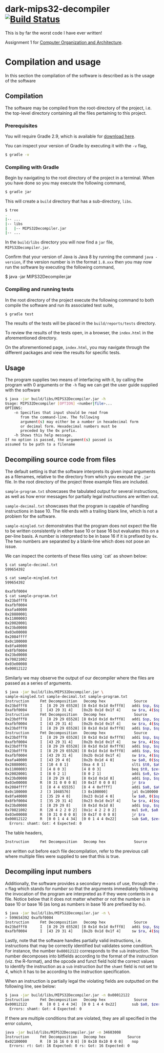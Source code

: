 # dark-mips32-decompiler [![Build Status](https://travis-ci.org/leksak/dark-mips32-decompiler.svg?branch=master)](https://travis-ci.org/leksak/dark-mips32-decompiler)

This is by far the worst code I have ever written!

Assignment 1 for [Computer Organization and Architecture](http://www8.cs.umu.se/~hegner/Courses/TDBC06/H15/index.html).

# Compilation and usage

In this section the compilation of the software is described as
is the usage of the software

## Compilation

The software may be compiled from the root-directory of the project,
i.e. the top-level directory containing all the files pertaining to
this project.

### Prerequisites

You will require Gradle 2.9, which is available for
[download here](http://gradle.org/gradle-download/). 

You can inspect your version of Gradle by executing it with
the `-v` flag,

```bash
$ gradle -v
```

### Compiling with Gradle

Begin by navigating to the root directory of the project in a
terminal. When you have done so you may execute the following command,

```bash
$ gradle jar
```

This will create a `build` directory that has a sub-directory, `libs`.

```bash
$ tree
.
|-- ...
|-- libs
|   |-- MIPS32Decompiler.jar
|-- ...
```

In the `build/libs` directory you will now find a `jar` file,
`MIPS32Decompiler.jar`.

Confirm that your version of Java is Java 8 by running the command
`java -version`, if the version number is in the format `1.8.xxx` then
you may now run the software by executing the following command,

$ java -jar MIPS32Decompiler.jar

### Compiling and running tests

In the root directory of the project execute the following command to
both compile the software and run its associated test suite,

```bash
$ gradle test
```

The results of the tests will be placed in the
`build/reports/tests` directory.

To review the results of the tests open, in a browser, the
`index.html` in the aforementioned directory.

On the aforementioned page, `index.html`, you may navigate through
the different packages and view the results for specific tests.

## Usage

The program supplies two means of interfacing with it, by calling
the program with 0 arguments or the `-h` flag we can get the
user guide supplied with the software

```bash
$ java -jar build/libs/MIPS32Decompiler.jar -h
Usage: MIPS32Decompiler [OPTION] <number|file>...
OPTIONS:
    -n Specifies that input should be read from 
       from the command-line. The following 
       argument(s) may either be a number in hexadecimal form
       or decimal form. Hexadecimal numbers must be
       preceded by the 0x prefix.
    -h Shows this help message.
If no option is passed, the argument(s) passed is
assumed to be path to a filename
```

## Decompiling source code from files

The default setting is that the software interprets its given input
arguments as a filenames, relative to the directory from which you
execute the `.jar` file. In the root directory of the project three
example files are included.

`sample-program.txt` showcases the tabulated output for several
instructions, as well as how error messages for partially legal
instructions are written out.

`sample-decimal.txt` showcases that the program is capable
of handling instructions in base 10. The file ends with
a trailing blank line, which is not a problem for the software.

`sample-mingled.txt` demonstrates that the program does not expect
the file to be written consistently in either base 10 or base 16 but
evaluates this on a per-line basis. A number is interpreted
to be in base 16 if it is prefixed by `0x`. The two numbers
are separated by a blank-line which does not pose an issue.

We can inspect the contents of these files using `cat´
as shown below:

```bash
$ cat sample-decimal.txt 
599654392

$ cat sample-mingled.txt 
599654392

0xafbf0004
$ cat sample-program.txt 
0x23bdfff8
0xafbf0004
0xafa40000
0x28880001
0x11000003
0x20020001
0x23bd0008
0x03e00008
0x2084ffff
0x0c100000
0x8fa40000
0x8fbf0004
0x23bd0008
0x70821002
0x03e00008
0x00012122
```

Similarly we may observe the output of our decompiler where the files
are passed as a series of arguments.

```bash
$ java -jar build/libs/MIPS32Decompiler.jar \
sample-mingled.txt sample-decimal.txt sample-program.txt
Instruction     Fmt Decomposition   Decomp hex             Source            
0x23bdfff8      I  [8 29 29 65528] [8 0x1d 0x1d 0xfff8]   addi $sp, $sp, -8 
0xafbf0004      I  [43 29 31 4]    [0x2b 0x1d 0x1f 4]     sw $ra, 4($sp)    
Instruction     Fmt Decomposition   Decomp hex             Source            
0x23bdfff8      I  [8 29 29 65528] [8 0x1d 0x1d 0xfff8]   addi $sp, $sp, -8 
0xafbf0004      I  [43 29 31 4]    [0x2b 0x1d 0x1f 4]     sw $ra, 4($sp)    
0x23bdfff8      I  [8 29 29 65528] [8 0x1d 0x1d 0xfff8]   addi $sp, $sp, -8 
Instruction     Fmt Decomposition   Decomp hex             Source            
0x23bdfff8      I  [8 29 29 65528] [8 0x1d 0x1d 0xfff8]   addi $sp, $sp, -8 
0xafbf0004      I  [43 29 31 4]    [0x2b 0x1d 0x1f 4]     sw $ra, 4($sp)    
0x23bdfff8      I  [8 29 29 65528] [8 0x1d 0x1d 0xfff8]   addi $sp, $sp, -8 
0x23bdfff8      I  [8 29 29 65528] [8 0x1d 0x1d 0xfff8]   addi $sp, $sp, -8 
0xafbf0004      I  [43 29 31 4]    [0x2b 0x1d 0x1f 4]     sw $ra, 4($sp)    
0xafa40000      I  [43 29 4 0]     [0x2b 0x1d 4 0]        sw $a0, 0($sp)    
0x28880001      I  [10 4 8 1]      [0xa 4 8 1]            slti $t0, $a0, 1  
0x11000003      I  [4 8 0 3]       [4 8 0 3]              beq $t0, $zero, 3 
0x20020001      I  [8 0 2 1]       [8 0 2 1]              addi $v0, $zero, 1
0x23bd0008      I  [8 29 29 8]     [8 0x1d 0x1d 8]        addi $sp, $sp, 8  
0x03e00008      R  [0 31 0 0 0 8]  [0 0x1f 0 0 0 8]       jr $ra            
0x2084ffff      I  [8 4 4 65535]   [8 4 4 0xffff]         addi $a0, $a0, -1 
0x0c100000      J  [3 1048576]     [3 0x100000]           jal 0x100000      
0x8fa40000      I  [35 29 4 0]     [0x23 0x1d 4 0]        lw $a0, 0($sp)    
0x8fbf0004      I  [35 29 31 4]    [0x23 0x1d 0x1f 4]     lw $ra, 4($sp)    
0x23bd0008      I  [8 29 29 8]     [8 0x1d 0x1d 8]        addi $sp, $sp, 8  
0x70821002      R  [28 4 2 2 0 2]  [0x1c 4 2 2 0 2]       mul $v0, $a0, $v0 
0x03e00008      R  [0 31 0 0 0 8]  [0 0x1f 0 0 0 8]       jr $ra            
0x00012122      R  [0 0 1 4 4 34]  [0 0 1 4 4 0x22]       sub $a0, $zero, $at
  Errors: shamt: Got: 4 Expected: 0
```

The table headers, 

```bash
Instruction     Fmt Decomposition   Decomp hex             Source
```

are written out before each file decompilation, refer to the previous
call where multiple files were supplied to see that this is true.

## Decompiling input numbers

Additionally, the software provides a secondary means of use, through
the `-n` flag which stands for *number* so that the arguments
immediately following the invocation of the program are interpreted
as if they were contents in a file. Notice below that it does not matter
whether or not the number is in base 10 or base 16 (as long as numbers in
base 16 are prefixed by `0x`).

```bash
$ java -jar build/libs/MIPS32Decompiler.jar -n \
> 599654392 0xafbf0004
Instruction     Fmt Decomposition   Decomp hex             Source            
0x23bdfff8      I  [8 29 29 65528] [8 0x1d 0x1d 0xfff8]   addi $sp, $sp, -8 
0xafbf0004      I  [43 29 31 4]    [0x2b 0x1d 0x1f 4]     sw $ra, 4($sp)    
```

Lastly, note that the software handles partially valid instructions,
i.e. instructions that may be correctly identified but validates some
condition. For instance, the number `0x00012122` corresponds to the
`sub` instruction. The number decomposes into bitfields according to
the format of the instruction (viz. the R-format), and the opcode and
funct field hold the correct values to identify the instruction as a
`sub` instruction *but* the `shamt` field is not set to 4, which it
has to be according to the instruction specification.

When an instruction is partially legal the violating fields are outputted
on the following line, see below:

```bash
$ java -jar build/libs/MIPS32Decompiler.jar -n 0x00012122
Instruction     Fmt Decomposition   Decomp hex             Source            
0x00012122      R  [0 0 1 4 4 34]  [0 0 1 4 4 0x22]       sub $a0, $zero, $at
  Errors: shamt: Got: 4 Expected: 0
```

If there are multiple conditions that are violated, they are all
specified in the error column, 

```bash
java -jar build/libs/MIPS32Decompiler.jar -n 34603008
Instruction     Fmt Decomposition   Decomp hex          Source
0x02100000      R  [0 16 16 0 0 0] [0 0x10 0x10 0 0 0]    nop
  Errors: rt: Got: 16 Expected: 0 rs: Got: 16 Expected: 0
```

